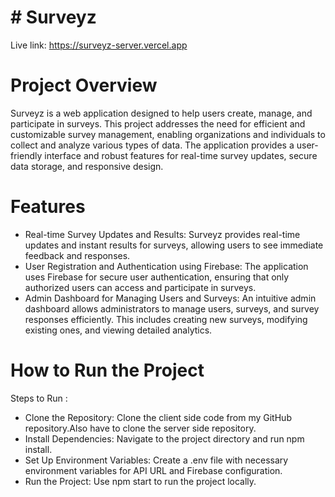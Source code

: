# # Surveyz
Live link: https://surveyz-server.vercel.app

# Project Overview
Surveyz is a web application designed to help users create, manage, and participate in surveys. This project addresses the need for efficient and customizable survey management, enabling organizations and individuals to collect and analyze various types of data. The application provides a user-friendly interface and robust features for real-time survey updates, secure data storage, and responsive design.

# Features
* Real-time Survey Updates and Results: Surveyz provides real-time updates and instant results for surveys, allowing users to see immediate feedback and responses.
* User Registration and Authentication using Firebase: The application uses Firebase for secure user authentication, ensuring that only authorized users can access and participate in surveys.
* Admin Dashboard for Managing Users and Surveys: An intuitive admin dashboard allows administrators to manage users, surveys, and survey responses efficiently. This includes creating new surveys, modifying existing ones, and viewing detailed analytics.

# How to Run the Project

Steps to Run : 
* Clone the Repository: Clone the client side code from my GitHub repository.Also have to clone the server side repository.
* Install Dependencies: Navigate to the project directory and run npm install.
* Set Up Environment Variables: Create a .env file with necessary environment variables   for API URL and Firebase configuration.
* Run the Project: Use npm start to run the project locally.
